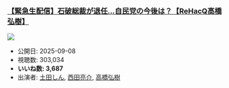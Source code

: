 ### [【緊急生配信】石破総裁が退任...自民党の今後は？【ReHacQ高橋弘樹】](https://www.youtube.com/watch?v=cgbYI5gWHz0)
[![](https://img.youtube.com/vi/cgbYI5gWHz0/sddefault.jpg)](https://www.youtube.com/watch?v=cgbYI5gWHz0)
-   公開日: 2025-09-08
-   視聴数: 303,034
-   **いいね数: 3,687**
-   出演者: [土田しん](/rehacq_fan/people/土田しん "wikilink"), [西田亮介](/rehacq_fan/people/西田亮介 "wikilink"), [高橋弘樹](/rehacq_fan/people/高橋弘樹 "wikilink")

